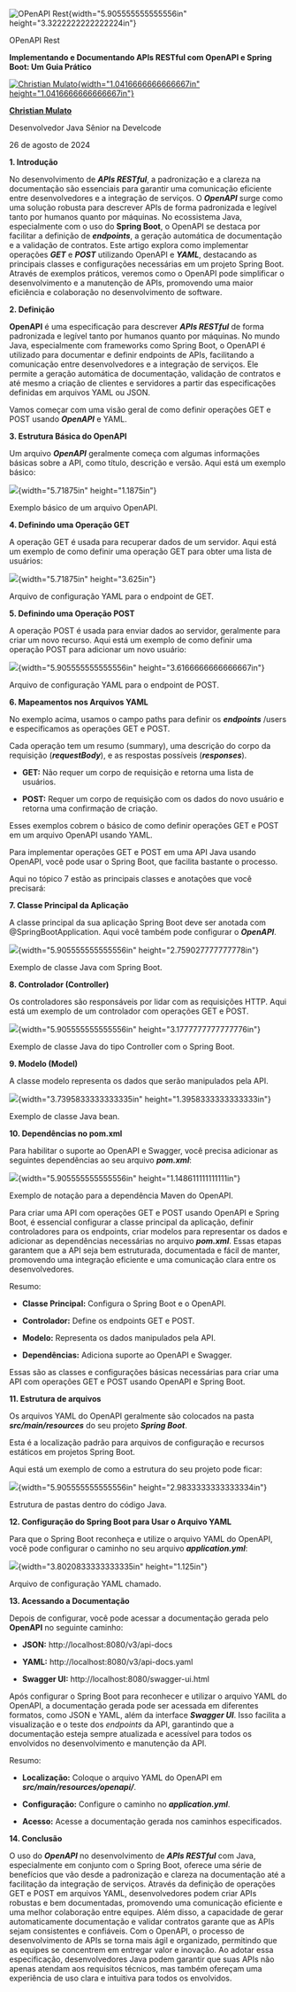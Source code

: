 ![OPenAPI Rest](temp_media/media/image1.png){width="5.905555555555556in" height="3.3222222222222224in"}

OPenAPI Rest

**Implementando e Documentando APIs RESTful com OpenAPI e Spring Boot: Um Guia Prático**

[![Christian Mulato](temp_media/media/image2.jpeg){width="1.0416666666666667in" height="1.0416666666666667in"}](https://www.linkedin.com/in/chmulato/)

[**Christian Mulato**](https://www.linkedin.com/in/chmulato/)

Desenvolvedor Java Sênior na Develcode

26 de agosto de 2024

**1. Introdução**

No desenvolvimento de ***APIs RESTful***, a padronização e a clareza na documentação são essenciais para garantir uma comunicação eficiente entre desenvolvedores e a integração de serviços. O ***OpenAPI*** surge como uma solução robusta para descrever APIs de forma padronizada e legível tanto por humanos quanto por máquinas. No ecossistema Java, especialmente com o uso do **Spring Boot**, o OpenAPI se destaca por facilitar a definição de ***endpoints***, a geração automática de documentação e a validação de contratos. Este artigo explora como implementar operações ***GET*** e ***POST*** utilizando OpenAPI e ***YAML***, destacando as principais classes e configurações necessárias em um projeto Spring Boot. Através de exemplos práticos, veremos como o OpenAPI pode simplificar o desenvolvimento e a manutenção de APIs, promovendo uma maior eficiência e colaboração no desenvolvimento de software.

**2. Definição**

**OpenAPI** é uma especificação para descrever ***APIs RESTful*** de forma padronizada e legível tanto por humanos quanto por máquinas. No mundo Java, especialmente com frameworks como Spring Boot, o OpenAPI é utilizado para documentar e definir endpoints de APIs, facilitando a comunicação entre desenvolvedores e a integração de serviços. Ele permite a geração automática de documentação, validação de contratos e até mesmo a criação de clientes e servidores a partir das especificações definidas em arquivos YAML ou JSON.

Vamos começar com uma visão geral de como definir operações GET e POST usando ***OpenAPI*** e YAML.

**3. Estrutura Básica do OpenAPI**

Um arquivo ***OpenAPI*** geralmente começa com algumas informações básicas sobre a API, como título, descrição e versão. Aqui está um exemplo básico:

![](temp_media/media/image3.png){width="5.71875in" height="1.1875in"}

Exemplo básico de um arquivo OpenAPI.

**4. Definindo uma Operação GET**

A operação GET é usada para recuperar dados de um servidor. Aqui está um exemplo de como definir uma operação GET para obter uma lista de usuários:

![](temp_media/media/image4.png){width="5.71875in" height="3.625in"}

Arquivo de configuração YAML para o endpoint de GET.

**5. Definindo uma Operação POST**

A operação POST é usada para enviar dados ao servidor, geralmente para criar um novo recurso. Aqui está um exemplo de como definir uma operação POST para adicionar um novo usuário:

![](temp_media/media/image5.png){width="5.905555555555556in" height="3.6166666666666667in"}

Arquivo de configuração YAML para o endpoint de POST.

**6. Mapeamentos nos Arquivos YAML**

No exemplo acima, usamos o campo paths para definir os ***endpoints*** /users e especificamos as operações GET e POST.

Cada operação tem um resumo (summary), uma descrição do corpo da requisição (***requestBody***), e as respostas possíveis (***responses***).

- **GET:** Não requer um corpo de requisição e retorna uma lista de usuários.

- **POST:** Requer um corpo de requisição com os dados do novo usuário e retorna uma confirmação de criação.

Esses exemplos cobrem o básico de como definir operações GET e POST em um arquivo OpenAPI usando YAML.

Para implementar operações GET e POST em uma API Java usando OpenAPI, você pode usar o Spring Boot, que facilita bastante o processo.

Aqui no tópico 7 estão as principais classes e anotações que você precisará:

**7. Classe Principal da Aplicação**

A classe principal da sua aplicação Spring Boot deve ser anotada com \@SpringBootApplication. Aqui você também pode configurar o ***OpenAPI***.

![](temp_media/media/image6.png){width="5.905555555555556in" height="2.759027777777778in"}

Exemplo de classe Java com Spring Boot.

**8. Controlador (Controller)**

Os controladores são responsáveis por lidar com as requisições HTTP. Aqui está um exemplo de um controlador com operações GET e POST.

![](temp_media/media/image7.png){width="5.905555555555556in" height="3.1777777777777776in"}

Exemplo de classe Java do tipo Controller com o Spring Boot.

**9. Modelo (Model)**

A classe modelo representa os dados que serão manipulados pela API.

![](temp_media/media/image8.png){width="3.7395833333333335in" height="1.3958333333333333in"}

Exemplo de classe Java bean.

**10. Dependências no pom.xml**

Para habilitar o suporte ao OpenAPI e Swagger, você precisa adicionar as seguintes dependências ao seu arquivo ***pom.xml***:

![](temp_media/media/image9.png){width="5.905555555555556in" height="1.148611111111111in"}

Exemplo de notação para a dependência Maven do OpenAPI.

Para criar uma API com operações GET e POST usando OpenAPI e Spring Boot, é essencial configurar a classe principal da aplicação, definir controladores para os endpoints, criar modelos para representar os dados e adicionar as dependências necessárias no arquivo ***pom.xml***. Essas etapas garantem que a API seja bem estruturada, documentada e fácil de manter, promovendo uma integração eficiente e uma comunicação clara entre os desenvolvedores.

Resumo:

- **Classe Principal:** Configura o Spring Boot e o OpenAPI.

- **Controlador:** Define os endpoints GET e POST.

- **Modelo:** Representa os dados manipulados pela API.

- **Dependências:** Adiciona suporte ao OpenAPI e Swagger.

Essas são as classes e configurações básicas necessárias para criar uma API com operações GET e POST usando OpenAPI e Spring Boot.

**11. Estrutura de arquivos**

Os arquivos YAML do OpenAPI geralmente são colocados na pasta ***src/main/resources*** do seu projeto ***Spring Boot***.

Esta é a localização padrão para arquivos de configuração e recursos estáticos em projetos Spring Boot.

Aqui está um exemplo de como a estrutura do seu projeto pode ficar:

![](temp_media/media/image10.png){width="5.905555555555556in" height="2.9833333333333334in"}

Estrutura de pastas dentro do código Java.

**12. Configuração do Spring Boot para Usar o Arquivo YAML**

Para que o Spring Boot reconheça e utilize o arquivo YAML do OpenAPI, você pode configurar o caminho no seu arquivo ***application.yml***:

![](temp_media/media/image11.png){width="3.8020833333333335in" height="1.125in"}

Arquivo de configuração YAML chamado.

**13. Acessando a Documentação**

Depois de configurar, você pode acessar a documentação gerada pelo **OpenAPI** no seguinte caminho:

- **JSON:** http://localhost:8080/v3/api-docs

- **YAML:** http://localhost:8080/v3/api-docs.yaml

- **Swagger UI:** http://localhost:8080/swagger-ui.html

Após configurar o Spring Boot para reconhecer e utilizar o arquivo YAML do OpenAPI, a documentação gerada pode ser acessada em diferentes formatos, como JSON e YAML, além da interface ***Swagger UI***. Isso facilita a visualização e o teste dos *endpoints* da API, garantindo que a documentação esteja sempre atualizada e acessível para todos os envolvidos no desenvolvimento e manutenção da API.

Resumo:

- **Localização:** Coloque o arquivo YAML do OpenAPI em ***src/main/resources/openapi/***.

- **Configuração:** Configure o caminho no ***application.yml***.

- **Acesso:** Acesse a documentação gerada nos caminhos especificados.

**14. Conclusão**

O uso do ***OpenAPI*** no desenvolvimento de ***APIs RESTful*** com Java, especialmente em conjunto com o Spring Boot, oferece uma série de benefícios que vão desde a padronização e clareza na documentação até a facilitação da integração de serviços. Através da definição de operações GET e POST em arquivos YAML, desenvolvedores podem criar APIs robustas e bem documentadas, promovendo uma comunicação eficiente e uma melhor colaboração entre equipes. Além disso, a capacidade de gerar automaticamente documentação e validar contratos garante que as APIs sejam consistentes e confiáveis. Com o OpenAPI, o processo de desenvolvimento de APIs se torna mais ágil e organizado, permitindo que as equipes se concentrem em entregar valor e inovação. Ao adotar essa especificação, desenvolvedores Java podem garantir que suas APIs não apenas atendam aos requisitos técnicos, mas também ofereçam uma experiência de uso clara e intuitiva para todos os envolvidos.
